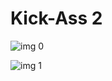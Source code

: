 # Kick-Ass 2

![img 0](https://i.imgur.com/vSgF5dV.jpg)

![img 1](https://i.imgur.com/uPxfzFa.png)

